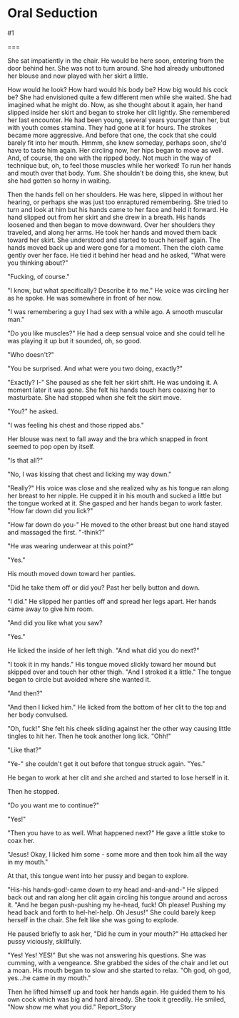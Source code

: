Oral Seduction
==============
#1 

 

 

===

She sat impatiently in the chair. He would be here soon, entering from the door behind her. She was not to turn around. She had already unbuttoned her blouse and now played with her skirt a little. 

 How would he look? How hard would his body be? How big would his cock be? She had envisioned quite a few different men while she waited. She had imagined what he might do. Now, as she thought about it again, her hand slipped inside her skirt and began to stroke her clit lightly. She remembered her last encounter. He had been young, several years younger than her, but with youth comes stamina. They had gone at it for hours. The strokes became more aggressive. And before that one, the cock that she could barely fit into her mouth. Hmmm, she knew someday, perhaps soon, she'd have to taste him again. Her circling now, her hips began to move as well. And, of course, the one with the ripped body. Not much in the way of technique but, oh, to feel those muscles while her worked! To run her hands and mouth over that body. Yum. She shouldn't be doing this, she knew, but she had gotten so horny in waiting. 

 Then the hands fell on her shoulders. He was here, slipped in without her hearing, or perhaps she was just too enraptured remembering. She tried to turn and look at him but his hands came to her face and held it forward. He hand slipped out from her skirt and she drew in a breath. His hands loosened and then began to move downward. Over her shoulders they traveled, and along her arms. He took her hands and moved them back toward her skirt. She understood and started to touch herself again. The hands moved back up and were gone for a moment. Then the cloth came gently over her face. He tied it behind her head and he asked, "What were you thinking about?" 

 "Fucking, of course." 

 "I know, but what specifically? Describe it to me." He voice was circling her as he spoke. He was somewhere in front of her now. 

 "I was remembering a guy I had sex with a while ago. A smooth muscular man." 

 "Do you like muscles?" He had a deep sensual voice and she could tell he was playing it up but it sounded, oh, so good. 

 "Who doesn't?" 

 "You be surprised. And what were you two doing, exactly?" 

 "Exactly? I-" She paused as she felt her skirt shift. He was undoing it. A moment later it was gone. She felt his hands touch hers coaxing her to masturbate. She had stopped when she felt the skirt move. 

 "You?" he asked. 

 "I was feeling his chest and those ripped abs." 

 Her blouse was next to fall away and the bra which snapped in front seemed to pop open by itself. 

 "Is that all?" 

 "No, I was kissing that chest and licking my way down." 

 "Really?" His voice was close and she realized why as his tongue ran along her breast to her nipple. He cupped it in his mouth and sucked a little but the tongue worked at it. She gasped and her hands began to work faster. "How far down did you lick?" 

 "How far down do you-" He moved to the other breast but one hand stayed and massaged the first. "-think?" 

 "He was wearing underwear at this point?" 

 "Yes." 

 His mouth moved down toward her panties. 

 "Did he take them off or did you? Past her belly button and down. 

 "I did." He slipped her panties off and spread her legs apart. Her hands came away to give him room. 

 "And did you like what you saw? 

 "Yes." 

 He licked the inside of her left thigh. "And what did you do next?" 

 "I took it in my hands." His tongue moved slickly toward her mound but skipped over and touch her other thigh. "And I stroked it a little." The tongue began to circle but avoided where she wanted it. 

 "And then?" 

 "And then I licked him." He licked from the bottom of her clit to the top and her body convulsed. 

 "Oh, fuck!" She felt his cheek sliding against her the other way causing little tingles to hit her. Then he took another long lick. "Ohh!" 

 "Like that?" 

 "Ye-" she couldn't get it out before that tongue struck again. "Yes." 

 He began to work at her clit and she arched and started to lose herself in it. 

 Then he stopped. 

 "Do you want me to continue?" 

 "Yes!" 

 "Then you have to as well. What happened next?" He gave a little stoke to coax her. 

 "Jesus! Okay, I licked him some - some more and then took him all the way in my mouth." 

 At that, this tongue went into her pussy and began to explore. 

 "His-his hands-god!-came down to my head and-and-and-" He slipped back out and ran along her clit again circling his tongue around and across it. "And he began push-pushing my he-head, fuck! Oh please! Pushing my head back and forth to hel-hel-help. Oh Jesus!" She could barely keep herself in the chair. She felt like she was going to explode. 

 He paused briefly to ask her, "Did he cum in your mouth?" He attacked her pussy viciously, skillfully. 

 "Yes! Yes! YES!" But she was not answering his questions. She was cumming, with a vengeance. She grabbed the sides of the chair and let out a moan. His mouth began to slow and she started to relax. "Oh god, oh god, yes...he came in my mouth." 

 Then he lifted himself up and took her hands again. He guided them to his own cock which was big and hard already. She took it greedily. He smiled, "Now show me what you did." Report_Story 
